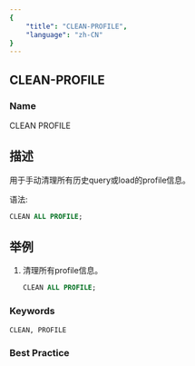 ```yaml
---
{
    "title": "CLEAN-PROFILE",
    "language": "zh-CN"
}
---
```


## CLEAN-PROFILE

### Name

<version since="1.2">

CLEAN PROFILE

</version>

## 描述

用于手动清理所有历史query或load的profile信息。

语法:

```sql
CLEAN ALL PROFILE;
```

## 举例

1. 清理所有profile信息。

	```sql
	CLEAN ALL PROFILE;
	```

### Keywords

    CLEAN, PROFILE

### Best Practice

